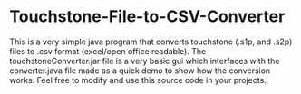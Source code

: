 # Touchstone-File-to-CSV-Converter
This is a very simple java program that converts touchstone (.s1p, and .s2p) files to .csv format (excel/open office readable).
The touchstoneConverter.jar file is a very basic gui which interfaces with the converter.java file made as a quick demo to show how the conversion works.
Feel free to modify and use this source code in your projects.
